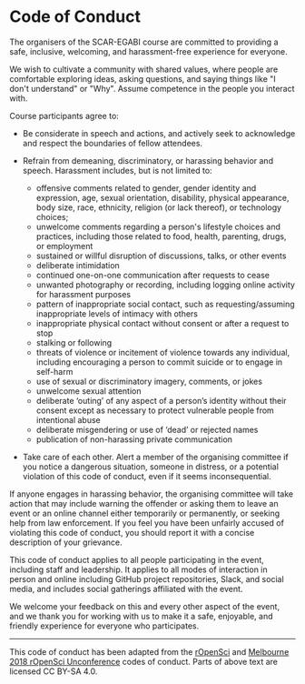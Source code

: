 # Code of Conduct

The organisers of the SCAR-EGABI course are committed to providing a safe, inclusive, welcoming, and harassment-free experience for everyone.

We wish to cultivate a community with shared values, where people are comfortable exploring ideas, asking questions, and saying things like "I don't understand" or "Why". Assume competence in the people you interact with.

Course participants agree to:

- Be considerate in speech and actions, and actively seek to acknowledge and respect the boundaries of fellow attendees.
- Refrain from demeaning, discriminatory, or harassing behavior and speech. Harassment includes, but is not limited to:

    - offensive comments related to gender, gender identity and expression, age, sexual orientation, disability, physical appearance, body size, race, ethnicity, religion (or lack thereof), or technology choices; 
    - unwelcome comments regarding a person's lifestyle choices and practices, including those related to food, health, parenting, drugs, or employment
    - sustained or willful disruption of discussions, talks, or other events
    - deliberate intimidation
    - continued one-on-one communication after requests to cease
    - unwanted photography or recording, including logging online activity for harassment purposes
    - pattern of inappropriate social contact, such as requesting/assuming inappropriate levels of intimacy with others
    - inappropriate physical contact without consent or after a request to stop
    - stalking or following
    - threats of violence or incitement of violence towards any individual, including encouraging a person to commit suicide or to engage in self-harm
    - use of sexual or discriminatory imagery, comments, or jokes
    - unwelcome sexual attention
    - deliberate ‘outing’ of any aspect of a person’s identity without their consent except as necessary to protect vulnerable people from intentional abuse
    - deliberate misgendering or use of ‘dead’ or rejected names
    - publication of non-harassing private communication

- Take care of each other. Alert a member of the organising committee if you notice a dangerous situation, someone in distress, or a potential violation of this code of conduct, even if it seems inconsequential.


If anyone engages in harassing behavior, the organising committee will take action that may include warning the offender or asking them to leave an event or an online channel either temporarily or permanently, or seeking help from law enforcement. If you feel you have been unfairly accused of violating this code of conduct, you should report it with a concise description of your grievance.

This code of conduct applies to all people participating in the event, including staff and leadership. It applies to all modes of interaction in person and online including GitHub project repositories, Slack, and social media, and includes social gatherings affiliated with the event.

We welcome your feedback on this and every other aspect of the event, and we thank you for working with us to make it a safe, enjoyable, and friendly experience for everyone who participates.

----

This code of conduct has been adapted from the [rOpenSci](https://ropensci.org/code-of-conduct/) and [Melbourne 2018 rOpenSci Unconference](http://ozunconf18.ropensci.org/coc/) codes of conduct. Parts of above text are licensed CC BY-SA 4.0.

